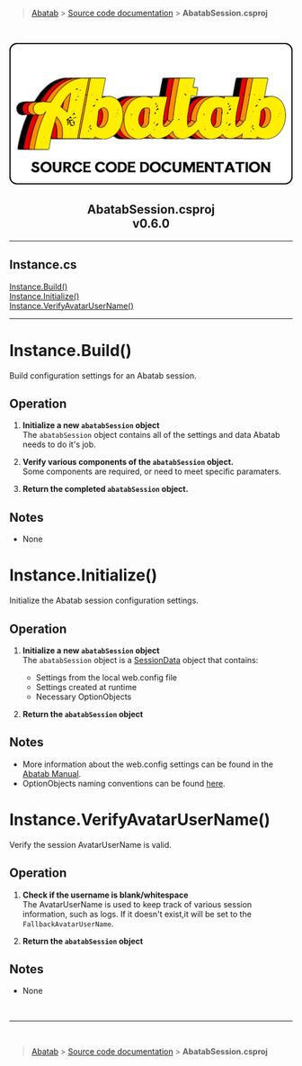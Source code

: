 > [Abatab][AbatabRepoUrl] &gt; [Source code documentation][SrcDocHome] &gt; **AbatabSession.csproj**

<br>

<div align="center">

  ![SrcDocPng][SrcDocPng]

  <h2>
    AbatabSession.csproj<br>
    <b>v0.6.0</b>
  </h2>

</div>

***

## Instance.cs<br>
[Instance.Build()](#instancebuild)<br>
[Instance.Initialize()](#instanceinitialize)<br>
[Instance.VerifyAvatarUserName()](#instanceverifyavatarusername)<br>

***

# Instance.Build()

Build configuration settings for an Abatab session.

## Operation

1. **Initialize a new `abatabSession` object**  
The `abatabSession` object contains all of the settings and data Abatab needs to do it's job.

2. **Verify various components of the `abatabSession` object.**  
Some components are required, or need to meet specific paramaters.

3. **Return the completed `abatabSession` object.**  

## Notes

* None

# Instance.Initialize()

Initialize the Abatab session configuration settings.

## Operation

1. **Initialize a new `abatabSession` object**  
The `abatabSession` object is a [SessionData][ManAbatabData] object that contains:
    * Settings from the local web.config file
    * Settings created at runtime
    * Necessary OptionObjects

2. **Return the `abatabSession` object**  

## Notes

* More information about the web.config settings can be found in the [Abatab Manual][ManConfigure].
* OptionObjects naming conventions can be found [here][VariablePrefixes].

# Instance.VerifyAvatarUserName()

Verify the session AvatarUserName is valid.

## Operation

1. **Check if the username is blank/whitespace**  
The AvatarUserName is used to keep track of various session information, such as logs. If it doesn't exist,it will be set to the `FallbackAvatarUserName`.

2. **Return the `abatabSession` object**  

## Notes

* None

</details>

<br>

***

<br>

> [Abatab][AbatabRepoUrl] &gt; [Source code documentation][SrcDocHome] &gt; **AbatabSession.csproj**

<!-- REFERENCE LINKS -->

[AbatabRepoUrl]: https://github.com/spectrum-health-systems/Abatab
[SrcDocPng]: ./res/img/SrcDocPng.png
[SrcDocHome]: SrcDocHome.md
 <!-- Need specific link -->
[ManConfigure]: /doc/man/ManConfigure.md
 <!-- Need specific link -->
[ManAbatabData]: /doc/man/ManAbatabData.md
 <!-- Need specific link -->
[VariablePrefixes]: /doc/srcdoc/SrcDocHome.md#variable-prefixes